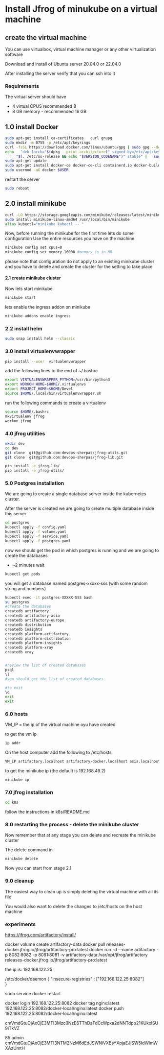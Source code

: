 # Install Jfrog of minukube on a virtual machine #

## create the virtual machine ##
You can use virtualbox, virtual machine manager or any other virtualization software 

Download and install of Ubuntu server 20.04.0 or 22.04.0

After installing the server verify that you can ssh into it

### Requirements ###

The virtual server should have 
- 4 virtual CPUS recommended 8
- 8 GB memory - recommended 16 GB


## 1.0 install Docker ##
```bash    
sudo apt-get install ca-certificates   curl gnupg
sudo mkdir -m 0755 -p /etc/apt/keyrings
curl -fsSL https://download.docker.com/linux/ubuntu/gpg | sudo gpg --dearmor -o /etc/apt/keyrings/docker.gpg
echo   "deb [arch="$(dpkg --print-architecture)" signed-by=/etc/apt/keyrings/docker.gpg] https://download.docker.com/linux/ubuntu \
     "$(. /etc/os-release && echo "$VERSION_CODENAME")" stable" |   sudo tee /etc/apt/sources.list.d/docker.list > /dev/null
sudo apt-get update
sudo apt-get install docker-ce docker-ce-cli containerd.io docker-buildx-plugin docker-compose-plugin
sudo usermod -aG docker $USER

```
restart the server
```bash
sudo reboot
```

## 2.0 install minikube ##

```bash
curl -LO https://storage.googleapis.com/minikube/releases/latest/minikube-linux-amd64
sudo install minikube-linux-amd64 /usr/local/bin/minikube
alias kubectl="minikube kubectl -- "
```

Now, before running the minikube for the first time lets do some configuration
Use the entire resources you have on the machine 

```bash
minikube config set cpus=8
minikube config set memory 16000 #memory is in MB
```
please note that configuration do not apply to an existing minikube cluster and you have to delete and create the cluster for the setting to take place

#### 2.1 create minikube cluster ####
Now lets start minikube

```bash
minikube start
```

lets enable the ingress addon on minikube

```bash
minikube addons enable ingress
```

### 2.2 install helm ###

```bash
sudo snap install helm --classic 
```

### 3.0 install virtualenvwrapper ###

```bash
pip install --user  virtualenvwrapper
```


add the following lines to the end of ~/.bashrc
```bash 
export VIRTUALENVWRAPPER_PYTHON=/usr/bin/python3
export WORKON_HOME=$HOME/.virtualenvs
export PROJECT_HOME=$HOME/Devel
source $HOME/.local/bin/virtualenvwrapper.sh

```
run the following commands to create a virtualenv 
```bash 
source $HOME/.bashrc
mkvirtualenv jfrog
workon jfrog
```


### 4.0 jfrog utilities ###

```bash 
mkdir dev
cd dev
git clone  git@github.com:devops-sherpas/jfrog-utils.git
git clone  git@github.com:devops-sherpas/jfrog-lib.git

pip install -e jfrog-lib/
pip install -e jfrog-utils/
```


### 5.0 Postgres installation ###  

We are going to create a single database server inside the kubernetes cluster.

After the server is created we are going to create multiple database inside this server 

```bash
cd postgres
kubectl apply -f config.yaml
kubectl apply -f volume.yaml
kubectl apply -f service.yaml
kubectl apply -f postgres.yaml
```


now we should get the pod in which postgres is running and we are going to create the databases
 - ~2 minutes wait  
```bash
kubectl get pods
```

you will get a database named postgres-xxxxx-sss (with some random string and numbers)

```bash
kubectl exec -it postgres-XXXXX-SSS bash
su postgres
#create the databases
createdb artifactory           
createdb artifactory-asia      
createdb artifactory-europe    
createdb distribution          
createdb insights              
createdb platform-artifactory  
createdb platform-distribution 
createdb platform-insights     
createdb platform-xray         
createdb xray                  


#review the list of created databases
psql
\l
#you should get the list of created databases

#to exit 
\q
exit 
exit
```

### 6.0 hosts ###

VM_IP = the ip of the virtual machine oyu have created 

to get the vm ip 
```bash 
ip addr
```


On the host computer add the following to /etc/hosts

```bash
VM_IP artifactory.localhost artifactory-docker.localhost asia.localhost europe.localhost

```

to get the minikube ip (the default is 192.168.49.2)

```bash
minikube ip
```

### 7.0 jfrog installation ### 

```bash 
cd k8s 
```
follow the instructions in  k8s/README.md 


### 8.0 restarting the process - delete the minikube cluster ###

Now remember that at any stage you can delete and recreate the minikube cluster


The delete command in 
```bash 
minikube delete
```

Now you can start from stage  2.1



### 9.0 cleanup ###

The easiest way to clean up is simply deleting the virtual machine with all its file 

You would also want to delete the changes to /etc/hosts on the host machine 




### experiments ###
https://jfrog.com/artifactory/install/

docker volume create artifactory-data
docker pull releases-docker.jfrog.io/jfrog/artifactory-pro:latest
docker run -d --name artifactory -p 8082:8082 -p 8081:8081 -v artifactory-data:/var/opt/jfrog/artifactory releases-docker.jfrog.io/jfrog/artifactory-pro:latest

the ip is: 192.168.122.25

/etc/docker/daemon
{
  "insecure-registries" : ["192.168.122.25:8082"]     
}

sudo service docker restart

docker login 192.168.122.25:8082
docker tag nginx:latest 192.168.122.25:8082/docker-local/nginx:latest
docker push 192.168.122.25:8082/docker-local/nginx:latest




cmVmdGtuOjAxOjE3MTI3Mzc0NzE6TThDaFdCcWpxa2dNNTdpb21KUkxlSU9iTkVZ


85 admin
cmVmdGtuOjAxOjE3MTI3NTM2NzM6dEdJSWNiVXBsYXpjaEJiSW5IdWlmWXAzUmtH